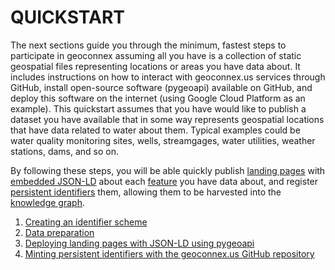 # QUICKSTART


The next sections guide you through the minimum, fastest steps to participate in geoconnex assuming all you have is a collection of static geospatial files representing locations or areas you have data about. It includes instructions on how to interact with geoconnex.us services through GitHub, install open-source software (pygeoapi) available on GitHub, and deploy this software on the internet (using Google Cloud Platform as an example). This quickstart assumes that you have would like to publish a dataset you have available that in some way represents geospatial locations that have data related to water about them. Typical examples could be water quality monitoring sites, wells, streamgages, water utilities, weather stations, dams, and so on. 

By following these steps, you will be able quickly publish [landing pages](https://docs.geoconnex.us/principles/lc.html) with [embedded JSON-LD](https://docs.geoconnex.us/principles/jsonld.html) about each [feature](https://docs.geoconnex.us/principles/hydrofeatures.html) you have data about, and register [persistent identifiers](https://docs.geoconnex.us/principles/pids.html) them, allowing them to be harvested into the [knowledge graph](https://docs.geoconnex.us/content/intro.html).

1. [Creating an identifier scheme](https://docs.geoconnex.us/quickstart/idscheme.html)
2. [Data preparation](https://docs.geoconnex.us/quickstart/dataprep.html)
3. [Deploying landing pages with JSON-LD using pygeoapi](https://docs.geoconnex.us/quickstart/pygeoapi.html)
4. [Minting persistent identifiers with the geoconnex.us GitHub repository](https://docs.geoconnex.us/quickstart/mintpids.html)
